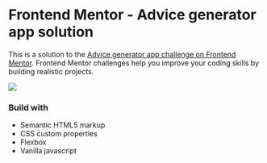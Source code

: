 # Frontend Mentor - Advice generator app solution

This is a solution to the [Advice generator app challenge on Frontend Mentor](https://www.frontendmentor.io/challenges/advice-generator-app-QdUG-13db). Frontend Mentor challenges help you improve your coding skills by building realistic projects.

![](./screenshot.jpg)


### Build with 
- Semantic HTML5 markup
- CSS custom properties
- Flexbox
- Vanilla javascript
